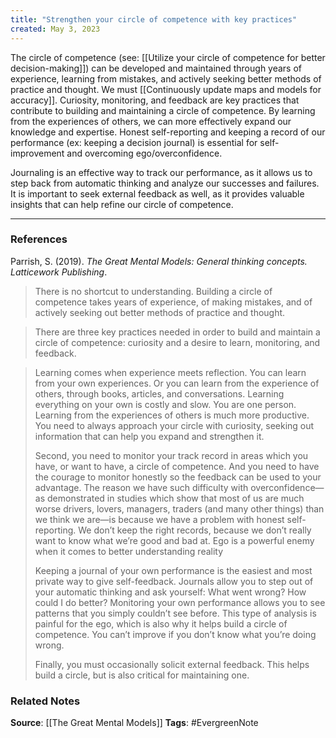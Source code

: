 ```yaml
---
title: "Strengthen your circle of competence with key practices"
created: May 3, 2023
---
```


The circle of competence (see: [[Utilize your circle of competence for better decision-making]]) can be developed and maintained through years of experience, learning from mistakes, and actively seeking better methods of practice and thought. We must [[Continuously update maps and models for accuracy]]. Curiosity, monitoring, and feedback are key practices that contribute to building and maintaining a circle of competence. By learning from the experiences of others, we can more effectively expand our knowledge and expertise. Honest self-reporting and keeping a record of our performance (ex: keeping a decision journal) is essential for self-improvement and overcoming ego/overconfidence.

Journaling is an effective way to track our performance, as it allows us to step back from automatic thinking and analyze our successes and failures. It is important to seek external feedback as well, as it provides valuable insights that can help refine our circle of competence. 

---
### References

Parrish, S. (2019). _The Great Mental Models: General thinking concepts. Latticework Publishing_.

> There is no shortcut to understanding. Building a circle of competence takes years of experience, of making mistakes, and of actively seeking out better methods of practice and thought.

> There are three key practices needed in order to build and maintain a circle of competence: curiosity and a desire to learn, monitoring, and feedback. 

> Learning comes when experience meets reflection. You can learn from your own experiences. Or you can learn from the experience of others, through books, articles, and conversations. Learning everything on your own is costly and slow. You are one person. Learning from the experiences of others is much more productive. You need to always approach your circle with curiosity, seeking out information that can help you expand and strengthen it.
> 
> Second, you need to monitor your track record in areas which you have, or want to have, a circle of competence. And you need to have the courage to monitor honestly so the feedback can be used to your advantage. The reason we have such difficulty with overconfidence—as demonstrated in studies which show that most of us are much worse drivers, lovers, managers, traders (and many other things) than we think we are—is because we have a problem with honest self-reporting. We don’t keep the right records, because we don’t really want to know what we’re good and bad at. Ego is a powerful enemy when it comes to better understanding reality
> 
> Keeping a journal of your own performance is the easiest and most private way to give self-feedback. Journals allow you to step out of your automatic thinking and ask yourself: What went wrong? How could I do better? Monitoring your own performance allows you to see patterns that you simply couldn’t see before. This type of analysis is painful for the ego, which is also why it helps build a circle of competence. You can’t improve if you don’t know what you’re doing wrong. 
> 
> Finally, you must occasionally solicit external feedback. This helps build a circle, but is also critical for maintaining one. 

### Related Notes
**Source**: [[The Great Mental Models]]
**Tags**: #EvergreenNote


